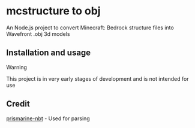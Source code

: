 # mcstructure to obj

An Node.js project to convert Minecraft: Bedrock structure files into Wavefront .obj 3d models

## Installation and usage
> [!WARNING]
> This project is in very early stages of development and is not intended for use

## Credit
[prismarine-nbt](https://github.com/prismarinejs/prismarine-nbt) - Used for parsing
